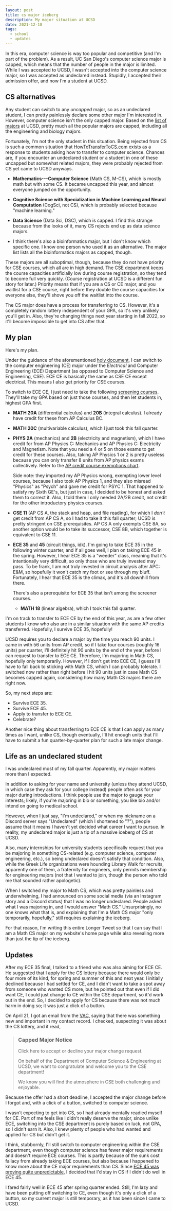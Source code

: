 ```yaml
---
layout: post
title: cs major iceberg
description: My major situation at UCSD
date: 2021-12-18
tags:
  - school
  - updates
---
```


In this era,
computer science is way too popular
and competitive
(and I'm part of the problem).
As a result,
UC San Diego's computer science major
is capped,
which means that the number of people
in the major is limited.
While I was accepted to UCSD,
I wasn't accepted into the computer science major,
so I was accepted as undeclared instead.
Stupidly, I accepted their admission offer,
and now I'm a student at UCSD.

## CS alternatives

Any student can switch to any _uncapped_ major,
so as an undeclared student,
I can pretty painlessly declare some other major
I'm interested in.
However, computer science isn't the only capped major.
Based on the
[list of majors](https://students.ucsd.edu/academics/advising/majors-minors/undergraduate-majors.html)
at UCSD,
pretty much all the popular majors are capped,
including all the engineering and biology majors.

Fortunately, I'm not the only student in this situation.
Being rejected from CS
is such a common situation that
[HowToTransferToCS.com](https://howtotransfertocs.com/)
exists as a response
to students asking how to transfer to computer science.
Chances are,
if you encounter an undeclared student
or a student
in one of these uncapped but somewhat related majors,
they were probably rejected from CS
yet came to UCSD anyways.

- **Mathematics---Computer Science** (Math CS, M-CS),
  which is mostly math
  but with some CS.
  It became uncapped this year,
  and almost everyone jumped on the opportunity.

- **Cognitive Science
  with Specialization in Machine Learning and Neural Computation**
  (CogSci, not CS),
  which is probably selected because "machine learning."

- **Data Science** (Data Sci, DSC),
  which is capped.
  I find this strange
  because from the looks of it,
  many CS rejects end up as data science majors.

- I think there's also a bioinformatics major, but
  I don't know which specific one.
  I know one person who used it as an alternative.
  The major list lists all the bioinformatics majors
  as capped, though.

These majors are all suboptimal, though,
because they do not have priority for CSE courses,
which all are in high demand.
The CSE department keeps the course capacities artificially low
during course registration,
so they tend to become full very quickly.
(Course registration at UCSD is a different fun story for later.)
Priority means that if you are a CS or CE major,
and you waitlist for a CSE course,
right before they double the course capacities
for everyone else,
they'll shove you off the waitlist
into the course.

The CS major does have a process
for transferring to CS.
However, it's a completely random lottery
independent of your GPA,
so it's very unlikely you'll get in.
Also, they're changing things next year starting in fall 2022,
so it'll become impossible to get into CS after that.

## My plan

Here's my plan.

Under the guidance of the aforementioned
[holy document](https://howtotransfertocs.com/),
I can switch to the computer engineering (CE) major
under the _Electrical_ and Computer Engineering (ECE) Department
(as opposed to Computer Science and Engineering, CSE).
ECE CE is basically the same as CSE CE
except electrical.
This means I also get priority
for CSE courses.

To switch to ECE CE,
I just need to take the following
[screening courses](https://www.ece.ucsd.edu/undergraduate/capped-major-status).
They'll take my GPA based on just those courses,
and then let students in, highest GPA first.

- **MATH 20A** (differential calculus)
  and **20B** (integral calculus).
  I already have credit for these
  from AP Calculus BC.

- **MATH 20C** (multivariable calculus),
  which I just took this fall quarter.

- **PHYS 2A** (mechanics)
  and **2B** (electricity and magnetism),
  which I have credit for
  from AP Physics C: Mechanics
  and AP Physics C: Electricity and Magnetism.
  Note that you need a 4 or 5 on those exams
  to get credit for these courses.
  Also, taking AP Physics 1 or 2 is pretty useless
  because you can only transfer 8 units from
  AP physics exams collectively.
  Refer to the
  [AP credit course exemptions chart](https://catalog.ucsd.edu/_files/advanced-placement-credit-chart.pdf).

  Side note: they imported my AP Physics wrong,
  exempting lower level courses,
  because I also took AP Physics 1,
  and they also misread "Physics" as "Psych"
  and gave me credit for PSYC 1.
  That happened to satisfy my Sixth GE's,
  but just in case, I decided to be honest
  and asked them to correct it.
  Also, I told them I only needed 2A/2B credit,
  not credit for the other introductory physics courses.

- **CSE 11**
  (AP CS A, the stack and heap, and file reading),
  for which I _don't_ get credit from AP CS A,
  so I had to take it this fall quarter;
  UCSD is pretty stringent on CSE prerequisites.
  AP CS A only exempts CSE 8A,
  so another option would be to take its successor, CSE 8B,
  which together is equivalent to CSE 11.
  <!-- I'll talk about the difference at the
  [end of this Longer Tweet](#appendix-an-aside-on-cse-11). -->

- **ECE 35** and **45** (circuit things, idk).
  I'm going to take ECE 35 in the following winter quarter,
  and if all goes well,
  I plan on taking ECE 45 in the spring.
  However, I hear ECE 35 is a "weeder" class,
  meaning that it's intentionally very difficult,
  so only those who are truly invested may pass.
  To be frank,
  I am not truly invested in circuit analysis
  after APC: E&M,
  so hopefully it won't catch my foot
  or see through my bluff.
  Fortunately, I hear that ECE 35 is the climax,
  and it's all downhill from there.

  There's also a prerequisite for ECE 35
  that isn't among the screener courses.

  - **MATH 18** (linear algebra),
    which I took this fall quarter.

I'm on track to transfer to ECE CE by the end of this year,
as are a few other students I know
who also are in a similar situation
with the same AP credits transferred.
Hopefully, I survive ECE 35, hopefully!

UCSD requires you to declare a major
by the time you reach 90 units.
I came in with 56 units from AP credit,
so if I take four courses (roughly 16 units) per quarter,
I'll definitely hit 90 units by the end of the year,
before I can request to transfer to ECE CE.
Therefore,
I'm majoring in Math CS,
hopefully only temporarily.
However, if I don't get into ECE CE,
I guess I'll have to fall back to sticking with Math CS,
which I can probably tolerate.
I switched now rather than right before I hit 90 units
just in case Math CS becomes capped again,
considering how many Math CS majors there are right now.

So, my next steps are:

- Survive ECE 35.
- Survive ECE 45.
- Apply to transfer to ECE CE.
- Celebrate?

Another nice thing about transferring to ECE CE
is that I can apply as many times as I want,
unlike CS,
though eventually, I'll hit enough units
that I'll have to submit a fun quarter-by-quarter plan
for such a late major change.

## Life as an undeclared student

I was undeclared most of my fall quarter.
Apparently,
my major matters more than I expected.

In addition to asking for your name and university
(unless they attend UCSD,
in which case they ask for your college instead)
people often ask for your major
during introductions.
I think people use the major to gauge your interests;
likely, if you're majoring in bio or something,
you like bio and/or intend on going to medical school.

However, when I just say, "I'm undeclared,"
or when my nickname on a Discord server says "Undeclared"
(which I shortened to "?"),
people assume that it means I haven't yet decided
what career I want to pursue.
In reality, my undeclared major is
just a tip of a massive iceberg of CS at UCSD.

Also, many internships for university students
specifically request that you be majoring in something CS-related
(e.g. computer science, computer engineering, etc.),
so being undeclared doesn't satisfy that condition.
Also, while the Greek Life organizations
were hounding Library Walk for recruits,
apparently one of them,
a fraternity for engineers,
only permits membership for engineering majors
(not that I wanted to join,
though the person who told me that sounded rather apologetic).

When I switched my major to Math CS,
which was pretty painless and underwhelming,
I had announced on some social media
(via an Instagram story and a Discord status)
that I was no longer undeclared.
People asked what I was majoring in,
and I would answer "Math CS."
Unsurprisingly,
no one knows what that is,
and explaining that I'm a Math CS major
"only temporarily, hopefully,"
still requires explaining the iceberg.

For that reason,
I'm writing this entire Longer Tweet
so that I can say that I am a Math CS major
on my website's home page
while also revealing more than just the tip of the iceberg.

## Updates

After my ECE 35 final, I talked to a friend who was also aiming for ECE CE. He suggested that I apply for the CS lottery because there would only be four more of its kind, for spring and summer of this and next year. I initially declined because I had settled for CE, and I didn't want to take a spot away from someone who wanted CS more, but he pointed out that even if I did want CE, I could just change to CE within the CSE department, so it'd work out in the end. So, I decided to apply for CS because there was not much harm in doing so; it was just a click of a button.

On April 21, I got an email from the [VAC](https://vac.ucsd.edu/), saying that there was something new and important in my contact record. I checked, suspecting it was about the CS lottery, and it read,

> ### Capped Major Notice
>
> Click here to accept or decline your major change request.
>
> On behalf of the Department of Computer Science & Engineering at UCSD, we want to congratulate and welcome you to the CSE department!
>
> We know you will find the atmosphere in CSE both challenging and enjoyable.

Because the offer had a short deadline, I accepted the major change before I forgot and, with a click of a button, switched to computer science.

I wasn't expecting to get into CS, so I had already mentally readied myself for CE. Part of me feels like I didn't really deserve the major, since unlike ECE, switching into the CSE department is purely based on luck, not GPA, so I didn't earn it. Also, I knew plenty of people who had wanted and applied for CS but didn't get it.

I think, stubbornly, I'll still switch to computer engineering within the CSE department, even though computer science has fewer major requirements and doesn't require ECE courses. This is partly because of the sunk cost fallacy from already taking ECE courses, but also because I happened to know more about the CE major requirements than CS. Since [ECE 45 was proving quite unpredictable](https://sheeptester.github.io/words-go-here/misc/zegerian-curve.html), I decided that I'd stay in CS if I didn't do well in ECE 45.

I fared fairly well in ECE 45 after spring quarter ended. Still, I'm lazy and have been putting off switching to CE, even though it's only a click of a button, so my current major is still temporary, as it has been since I came to UCSD.

<!--
## Appendix: an aside on CSE 11

Here's a chart of the lower division CSE course requirements
for a CSE or Math CS major (and probably other majors too).

<table style="text-align: center;">
  <tr>
    <td>CSE 8A</td>
    <td rowspan="2"><em>or</em></td>
    <td rowspan="2">CSE 11</td>
  </tr>
  <tr>
    <td>CSE 8B</td>
  </tr>
  <tr>
    <td>CSE 12 & 15L</td>
    <td rowspan="2"><em>and</em></td>
    <td>CSE 20</td>
  </tr>
  <tr>
    <td>CSE 30</td>
    <td>CSE 21</td>
  </tr>
  <tr>
    <td colspan="3">CSE 100</td>
  </tr>
</table>

CSE 8A and CSE 8B, together a two-quarter sequence,
are equivalent prerequisite-wise to CSE 11.
CSE 11 is considered an "accelerated" version of CSE 8,
so presumably, most people would take it.
However,
the AP Computer Science A exam gives credit
for CSE 8A only,
so if you came to UCSD with AP CS A credit,
you have two options: take CSE 8B or CSE 11.
The former will be slower,
but the latter will repeat content you already know.

I hear that CSE 8A used to use Java,
but "recently" (in 2019)
they changed to Python.
However,
CSE 8B still uses Java.
Of course, the language taught shouldn't really matter;
what matters more are how well it teaches programming concepts
and how easily you can adapt and learn new programming languages.
Still, students tend to be very nationalistic
about the language used.

During FA21, the fall quarter of 2021
and our first quarter at UCSD,
I took CSE 11, while one of my friends took CSE 8B.
I think CSE 11 was fine,
while my friend was quite critical of 8B.
For this reason,
anything I say about 8B will likely reflect this criticism,
so I'd like to warn that I therefore have a skewed perception of 8B.

In CSE 11,
recently (like last year)
Professor Joe Politz took over the course
after some apparently epic CSE 11 professor retired.
Politz decided to transform CSE 11
under his vision to teach the course his way.
For example, one criticism he had of the traditional method
of teaching Java, is how students often start out
being taught this---

```java
public class Main {
  public static void main(String[] args) {
    System.out.println("Hello, world!");
  }
}
```

---without any explanation of the keywords
`public`, `class`, `static`, and `void`;
what the `[]` after `String` means;
and what `System.out` is.

Instead, Politz decided to go through a different approach.
His approach relies on a particular
[tester.jar made by another university](https://course.ccs.neu.edu/cs2510/tester-doc.html),
which uses some insane Java reflection behind the scenes.
With another mysterious
[shell script](https://github.com/ucsd-cse11-f21/cse11-pa1-starter/blob/main/run)
that executes a given class name using tester.jar,
it instantiates a class,
revealing the values in each field
and assigning a reference ID to every non-String object displayed.

```java
class AnotherClass {
  int number;

  AnotherClass(int number) {
    this.number = number;
  }
}

class WowAClass {
  String field = "wow, a field value";
  AnotherClass pi = new AnotherClass(3);
}
```

```sh
$ ./run WowAClass
Tester Library v.3.0
-----------------------------------
Tests defined in the class: WowAClass:
---------------------------
WowAClass:
---------------
new WowAClass:1(
 this.field = "wow, a field value"
 this.pi = new AnotherClass:2(
  this.number = 3)
 this.eulersNumber = AnotherClass:2)
---------------
No test methods found.
```

From here, CSE 11 starts by introducing classes and objects,
fields and their values,
expressions, and so on.
Methods and statements come after,
along with drawing memory diagrams
and the stack trace.
We learn `void`,
then touch on `public` from implementing interfaces,
then we learn arrays.
At last, after a curt introduction to `static` methods,
we finally are introduced to
`public static void main(String[] args)`
at the end of week 4.
From there, we're blasted
with an entire command line application
utilizing `args`.
I think this approach is pretty cool
and certainly better than,
"Ignore this, we'll cover it later."

Overall, the class is pretty much a repeat of AP CS A.
The only new content would be file reading,
exceptions, generics,
and drawing the stack and a memory diagram of the heap.
Maybe there's more;
the AP CS exam doesn't touch on that many topics,
and some topics have been removed,
and my high school taught significantly more
than what the exam tested us on.

However, according to my friend,
CSE 8B is much worse.
CSE 11 doesn't care if you use methods
from the documentation
that haven't yet been explicitly taught,
such as `String.split`.
This is intentional
because people who've worked without a degree
coming to UCSD for one still have to go through the course.
However, apparently, 8B does.

8B also has weekly multiple-choice quizzes
that cover arguably obscure trivia like

```java
try {
  return 4;
} finally {
  // Does this run??
}
```

in addition to programming assignments,
which CSE 11 also has.
It also goes through concepts slower than CSE 11.
And it's possible I might have misheard or misremembered,
but I think the exams are in-person?

Anyways, take CSE 11
if you're able to choose between
CSE 8B and CSE 11.
-->
